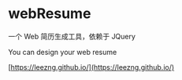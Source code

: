 # webResume

一个 Web 简历生成工具，依赖于 JQuery

You can design your web resume

[https://leezng.github.io/](https://leezng.github.io/)
